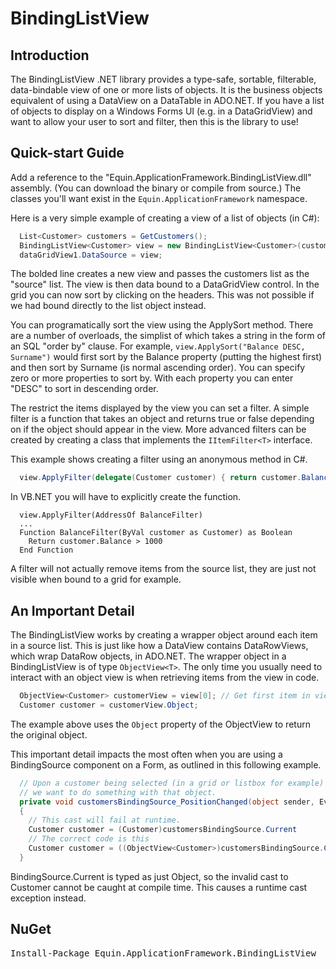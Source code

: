 # BindingListView

## Introduction

The BindingListView .NET library provides a type-safe, sortable, filterable,
  data-bindable view of one or more lists of objects. It is the business objects
  equivalent of using a DataView on a DataTable in ADO.NET. If you have a list of objects
  to display on a Windows Forms UI (e.g. in a DataGridView) and want to allow your user
  to sort and filter, then this is the library to use!

## Quick-start Guide

Add a reference to the "Equin.ApplicationFramework.BindingListView.dll" assembly.
  (You can download the binary or compile from source.) The classes you'll want exist in
  the `Equin.ApplicationFramework` namespace.

Here is a very simple example of creating a view of a list of objects (in C#):

```csharp
  List<Customer> customers = GetCustomers();
  BindingListView<Customer> view = new BindingListView<Customer>(customers);
  dataGridView1.DataSource = view;
```

The bolded line creates a new view and passes the customers list as the "source"
  list. The view is then data bound to a DataGridView control. In the grid you can now
  sort by clicking on the headers. This was not possible if we had bound directly to the
  list object instead.

You can programatically sort the view using the ApplySort method. There are a number
  of overloads, the simplist of which takes a string in the form of an SQL "order by"
  clause. For example, `view.ApplySort("Balance DESC, Surname")` would first
  sort by the Balance property (putting the highest first) and then sort by Surname (is
  normal ascending order). You can specify zero or more properties to sort by. With each
  property you can enter "DESC" to sort in descending order.

The restrict the items displayed by the view you can set a filter. A simple filter
  is a function that takes an object and returns true or false depending on if the object
  should appear in the view. More advanced filters can be created by creating a class
  that implements the `IItemFilter<T>` interface.

  This example shows creating a filter using an anonymous method in C#.

```csharp
  view.ApplyFilter(delegate(Customer customer) { return customer.Balance > 1000; });
```

In VB.NET you will have to explicitly create the function.

```vbnet
  view.ApplyFilter(AddressOf BalanceFilter)
  ...
  Function BalanceFilter(ByVal customer as Customer) as Boolean
    Return customer.Balance > 1000
  End Function
```

A filter will not actually remove items from the source list, they are just not
  visible when bound to a grid for example.

## An Important Detail

The BindingListView works by creating a wrapper object around each item in a source
  list. This is just like how a DataView contains DataRowViews, which wrap DataRow
  objects, in ADO.NET. The wrapper object in a BindingListView is of type
  `ObjectView<T>`. The only time you usually need to interact with an
  object view is when retrieving items from the view in code.

```csharp
  ObjectView<Customer> customerView = view[0]; // Get first item in view
  Customer customer = customerView.Object;
```

The example above uses the `Object` property of the ObjectView to return the original object.

This important detail impacts the most often when you are using a BindingSource component on a Form, as outlined in this following example.

```csharp
  // Upon a customer being selected (in a grid or listbox for example)
  // we want to do something with that object.
  private void customersBindingSource_PositionChanged(object sender, EventArgs e)
  {
    // This cast will fail at runtime.
    Customer customer = (Customer)customersBindingSource.Current
    // The correct code is this
    Customer customer = ((ObjectView<Customer>)customersBindingSource.Current).Object
  }
```

BindingSource.Current is typed as just Object, so the invalid cast to Customer cannot be caught at compile time. This causes a runtime cast exception instead.

## NuGet

<pre>Install-Package Equin.ApplicationFramework.BindingListView</pre>
